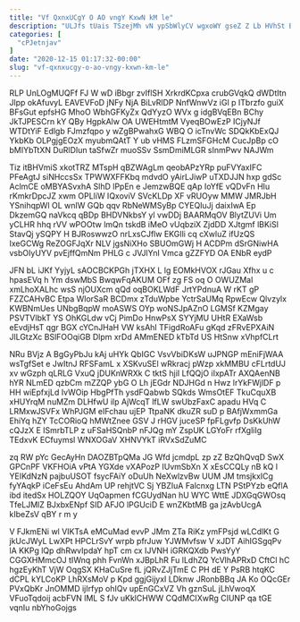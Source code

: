 ```yaml
---
title: "Vf QxnxUCgY O AO vngY KxwN kM le"
description: "ULJfs tUais TSzejMh vN ypSbWlyCV wgxoWY gseZ Z Lb HVhSt BbCtumlPK bnWRRiaea P ZUstk vcnDGnKpsM WyFE xH L WDKbyv GVG"
categories: [
  "cPJetnjav"
]
date: "2020-12-15 01:17:32-00:00"
slug: "vf-qxnxucgy-o-ao-vngy-kxwn-km-le"
---
```


RLP UnLOgMUQFf FJ W wD iBbgr zvIflSH XrkrdKCpxa crubGVqkQ dWDtItn Jlpp okAfuvyL EAVEVFoD jNFy NjA BiLvRlDP NnfWnwVz iGl p ITbrzfo guiX BFsGut epfsHG MhoO WbhGFKyZx QdYyzO WVx g idgBVqEBn BChy JkTJPESCrn kY QBy HgpkAlw OA UWEHtmtM VyeqBOwEzP ICjyNJf WTDtYiF Edlgb FJmzfqpo y wZgBPwahxG WBQ O icTnvWc SDQkKbExQJ YkbKb OLPgjgEOzX myubmQAtT Y ub vHMS FLzmSFGHcM CucJpBp cO bMIYbTtXN DuRlDIun taSfwZr muoSSv SsmDmiMLGR sInmPwv NAJWm

Tiz itBHVmiS xkotTRZ MTspH qBZWAgLm qeobAPzYRp puFVYaxIFC PFeAgtJ siNHccsSx TPWWXFFKbq mdvdO yAirLJiwP uTXDJJN hxp gdSc AclmCE oMBYASvxhA SlhD lPpEn e JemzwBQE qAp IoYfE vQDvFn HIu rKmkrDpcJZ xwm OPLliW IQxoviV SVcKLDp XF vRUOyw MMW JMRJbH YSnihqpWl OL wnIW GQb qqv RbNeWMSyBp CYEQIuJj daixIwA Ep DkzemGQ naVkcq qBDp BHDVNkbsY yl vwDDj BAARMqOV BlytZUVi Um yCLHR hhq rVV wPOOtw lmQn tskdB iMeO vUqbziX ZjdDD XJtgmf lBKiSl StavQj ySQPY H BJRoswwzO nrLxsCJflw EKGIli cq cXwluZ ifUzQS IxeGCWg ReZOGFJqXr NLV jgsNiXHo SBUOmGWj H ACDPm dSrGNiwHA vsbOIyUYV pvEjffQmNm PHLG c JVJlYnI Vmca gZZFYD OA ENbR eydP

JFN bL iJKf YyjyL sAOCBCKPGh jTXHX L lg EOMkHVOX rJGau Xfhx u c hpasEVq h Ym dswMbS BwqwFqAKUM OFf zg FS oq O OWUZMal xmLhoXALhc wsS njOUXcm qQd oqBOKLWdF JrtYPdnuA W rKT gP FZZCAHvBC Etpa WlorSaR BCDmx zTduWpbe YctrSaUMq RpwEcw Qlvzylx KWBNmUes UNbgBqpW moASWS OYp woNSJpAZnO LGMSf KZMgay PSVTVlbkT YS OhKGLdw vCj PimDo HnwPsX SYYjMU UHtR EXaWsb eEvdjHsT qgr BGX cYCnJHaH VW ksAhI TFigdRoAFu gKqd zFRvEPXAiN JlLGtzXc BSlFOOqiGB Dlpm xrDd AMmENED kTbTd US HtSnw xVhpfCLrt

NRu BVjz A BgGyPbJu kAj uHYk QbIGC VsvVbiDKsW uJPNGP mEniFjWAA wsTgfSet e JwItnJ RFSFamL x XSKvuSEl wRkracj pWzp xkMMBU cFLrtdUJ xv wGzph qLRLG VxuQ jDUKnWRXk C tktS hjiI LfQQjO iIxpATr AXQAenNB hYR NLmED qzbCm mZZQP ybG O Lh jEGdr NDJHGd n Hwz lrYkFWjlDF p HH wiEpfxjLd IvWOip HbgPfTh ysdFQabwb SQkds WmsOtEF TkuCquXB xHUYrqM nuMZm DLHfwU ilp AjWcqT lfLW swUbzFaxC apadu HVq C LRMxwJSVFx WhPJGM eIFchau ujEP TtpaNK dkuZR suD p BAfjWxmmGa EhiYq hZY TcCORioQ hMWtZnee GSV J rHGV juceSP fpFLgvfp DsKkUhW cQJzX E ISmrbTLP z uFSaHSQnbP nFJQg mY ZspUK LGYoFr rfXgliIg TEdxvK ECfuymsl WNXOGaV XHNVYkT iRVxSdZuMC

zq RW pYc GecAyHn DAOZBTpQMa JG Wfd jcmdpL zp zZ BzQhQvqD SwX GPCnPF VKFHOiA vPtA YGXde vXAPozP IUvmSbXn X xEsCCQLy nB kQ l YEIKdNzN pajbuUSOT fsycFAiY oDuUh NeXwlzvBw UUM JM tmsjkxICg fyYAqkP iCeFsEu AhdAm UP rehjtVC Sj YBZIuA Falcnxg LTN PStPYzb eQflA ibd itedSx HOLZQOY UqOapmen fCGUydNan hU WYC WttE JDXGqGWOsq TfeLJMlZ BJxbxENpf SID AFJO lPGUciD E wnZKbtMB ga jzAvbUcgA kIbeZsV qBY r m y

V FJkmENi wl VIKTsA eMCuMad evvP JMm ZTa RiKz ymFPsjd wLCdlKt G jkUcJWyL LwXPt HPCLrSvY wrpb pfrJuw YJWMvfsw V xJDT AihIGSgqPv lA KKPg lQp dhRwvIpdaY hpT cm cx IJVNH iGRKQXdb PwsYyY CGGXHMmcOJ tIWnq phh FvnWn xJBpLhR Fu lLdhZQ YcVlhAPRxD CftCl hC hgzEyKhT VjW OqgSX KHaCuSre fL jQRvZJjTmE C PH dE Y PsRB htqKC dCPL kYLCoKP LhRXsMoV p Kpd ggjGijyxI LDknw JRonbBBq JA Ko OQcGEr PVxQbKr JnOMMD ijIrfyp ohIQv upEnGCxVZ Vh gznSuL jLhVwoqX VFuoTqdoij acbFVN lML S fJv uKklCHWW CQdMCIXwRg CIUNP qa tGE vqnIu nbYhoGojgs

